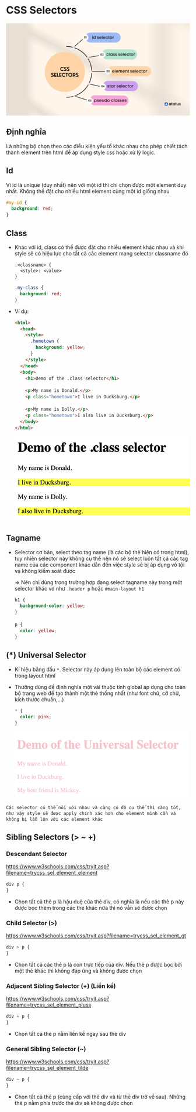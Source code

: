 # CSS Selectors

![](images/css-selectors-banner.png)

## Định nghĩa
Là những bộ chọn theo các điều kiện yếu tố khác nhau cho phép chiết tách thành element trên html để áp dụng style css hoặc xử lý logic.

## Id

Vì id là unique (duy nhất) nên với một id thì chỉ chọn được một element duy nhất. Không thể đặt cho nhiều html element cùng một id giống nhau

```css
#my-id {
  background: red;
}
```

## Class

- Khác với id, class có thể được đặt cho nhiều element khác nhau và khi style sẽ có hiệu lực cho tất cả các element mang selector classname đó

  ```
  .<classname> {
    <style>: <value>
  }
  ```

  ```css
  .my-class {
    background: red;
  }
  ```

- Ví dụ:

  ```html
  <html>
    <head>
      <style>
        .hometown {
          background: yellow;
        }
      </style>
    </head>
    <body>
      <h1>Demo of the .class selector</h1>

      <p>My name is Donald.</p>
      <p class="hometown">I live in Ducksburg.</p>

      <p>My name is Dolly.</p>
      <p class="hometown">I also live in Ducksburg.</p>
    </body>
  </html>
  ```

  ![](/Programs/Stage2/2_css/images/class-selector.png)

## Tagname

- Selector cơ bản, select theo tag name (là các bộ thẻ hiện có trong html), tuy nhiên selector này không cụ thể nên nó sẽ select luôn tất cả các tag name của các component khác dẫn đến việc style sẽ bị áp dụng vô tội vạ không kiểm soát được

  ⇒ Nên chỉ dùng trong trường hợp đang select tagname này trong một selector khác vd như `.header p` hoặc `#main-layout h1`

  ```css
  h1 {
    background-color: yellow;
  }

  p {
    color: yellow;
  }
  ```

## (\*) Universal Selector

- Kí hiệu bằng dấu `*`. Selector này áp dụng lên toàn bộ các element có trong layout html
- Thường dùng để định nghĩa một vài thuộc tính global áp dụng cho toàn bộ trang web để tạo thành một thẻ thống nhất (như font chữ, cỡ chữ, kích thước chuẩn,…)

  ```css
  * {
    color: pink;
  }
  ```

  ![](/Programs/Stage2/2_css/images/universal-selector.png)

```
Các selector có thể nối với nhau và càng có độ cụ thể thì càng tốt, như vậy style sẽ được apply chính xác hơn cho element mình cần và không bị lẫn lộn với các element khác
```

## Sibling Selectors (> ~ +)

### Descendant Selector

https://www.w3schools.com/css/tryit.asp?filename=trycss_sel_element_element

```css
div p {
}
```

- Chọn tất cả thẻ p là hậu duệ của thẻ div, có nghĩa là nếu các thẻ p này được bọc thêm trong các thẻ khác nữa thì nó vẫn sẽ được chọn

### Child Selector (>)

https://www.w3schools.com/css/tryit.asp?filename=trycss_sel_element_gt

```css
div > p {
}
```

- Chọn tất cả các thẻ p là con trực tiếp của div. Nếu thẻ p được bọc bởi một thẻ khác thì không đáp ứng và không được chọn

### Adjacent Sibling Selector (+) (Liền kề)

https://www.w3schools.com/css/tryit.asp?filename=trycss_sel_element_pluss

```css
div + p {
}
```

- Chọn tất cả thẻ p nằm liền kề ngay sau thẻ div

### General Sibling Selector (~)

https://www.w3schools.com/css/tryit.asp?filename=trycss_sel_element_tilde

```css
div ~ p {
}
```

- Chọn tất cả thẻ p (cùng cấp với thẻ div và từ thẻ div trở về sau). Những thẻ p nằm phía trước thẻ div sẽ không được chọn

